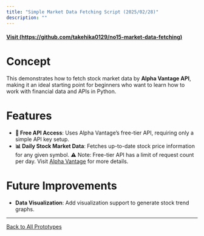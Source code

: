 ```yaml
---
title: "Simple Market Data Fetching Script (2025/02/28)"
description: ""
---
```


#### [Visit (https://github.com/takehika0129/no15-market-data-fetching)](https://github.com/takehika0129/no15-market-data-fetching)


# **Concept**
This demonstrates how to fetch stock market data by **Alpha Vantage API**, making it an ideal starting point for beginners who want to learn how to work with financial data and APIs in Python.


# **Features**
- **🔑 Free API Access**: Uses Alpha Vantage’s free-tier API, requiring only a simple API key setup.
-	**📊 Daily Stock Market Data**: Fetches up-to-date stock price information for any given symbol.
⚠️ Note: Free-tier API has a limit of request count per day. Visit [Alpha Vantage](https://www.alphavantage.co/) for more details.

  
# **Future Improvements**
- **Data Visualization**: Add visualization support to generate stock trend graphs.
  

---
[Back to All Prototypes](../index.md)
